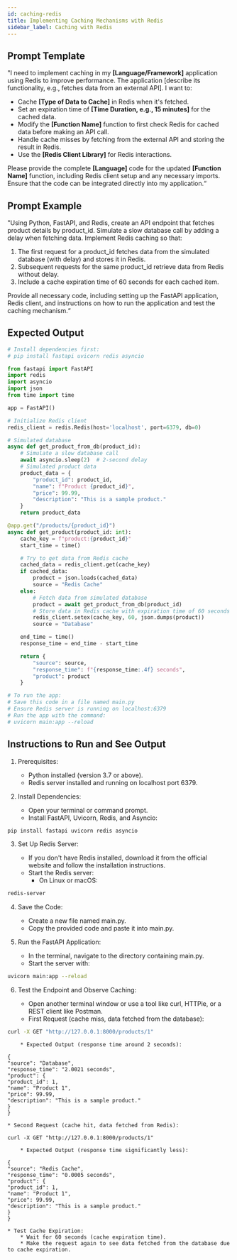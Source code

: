 ```yaml
---
id: caching-redis
title: Implementing Caching Mechanisms with Redis
sidebar_label: Caching with Redis
---
```

## Prompt Template

"I need to implement caching in my **[Language/Framework]** application using Redis to improve performance. The application [describe its functionality, e.g., fetches data from an external API]. I want to:

* Cache **[Type of Data to Cache]** in Redis when it's fetched.
* Set an expiration time of **[Time Duration, e.g., 15 minutes]** for the cached data.
* Modify the **[Function Name]** function to first check Redis for cached data before making an API call.
* Handle cache misses by fetching from the external API and storing the result in Redis.
* Use the **[Redis Client Library]** for Redis interactions.

Please provide the complete **[Language]** code for the updated **[Function Name]** function, including Redis client setup and any necessary imports. Ensure that the code can be integrated directly into my application.“

## Prompt Example

"Using Python, FastAPI, and Redis, create an API endpoint that fetches product details by product_id. Simulate a slow database call by adding a delay when fetching data. Implement Redis caching so that:

1. The first request for a product_id fetches data from the simulated database (with delay) and stores it in Redis.
2. Subsequent requests for the same product_id retrieve data from Redis without delay.
3. Include a cache expiration time of 60 seconds for each cached item.

Provide all necessary code, including setting up the FastAPI application, Redis client, and instructions on how to run the application and test the caching mechanism.“

## Expected Output

```python
# Install dependencies first:
# pip install fastapi uvicorn redis asyncio

from fastapi import FastAPI
import redis
import asyncio
import json
from time import time

app = FastAPI()

# Initialize Redis client
redis_client = redis.Redis(host='localhost', port=6379, db=0)

# Simulated database
async def get_product_from_db(product_id):
    # Simulate a slow database call
    await asyncio.sleep(2)  # 2-second delay
    # Simulated product data
    product_data = {
        "product_id": product_id,
        "name": f"Product {product_id}",
        "price": 99.99,
        "description": "This is a sample product."
    }
    return product_data

@app.get("/products/{product_id}")
async def get_product(product_id: int):
    cache_key = f"product:{product_id}"
    start_time = time()

    # Try to get data from Redis cache
    cached_data = redis_client.get(cache_key)
    if cached_data:
        product = json.loads(cached_data)
        source = "Redis Cache"
    else:
        # Fetch data from simulated database
        product = await get_product_from_db(product_id)
        # Store data in Redis cache with expiration time of 60 seconds
        redis_client.setex(cache_key, 60, json.dumps(product))
        source = "Database"

    end_time = time()
    response_time = end_time - start_time

    return {
        "source": source,
        "response_time": f"{response_time:.4f} seconds",
        "product": product
    }

# To run the app:
# Save this code in a file named main.py
# Ensure Redis server is running on localhost:6379
# Run the app with the command:
# uvicorn main:app --reload
```


## Instructions to Run and See Output

1. Prerequisites:

    * Python installed (version 3.7 or above).
    * Redis server installed and running on localhost port 6379.

2. Install Dependencies:

    * Open your terminal or command prompt.
    * Install FastAPI, Uvicorn, Redis, and Asyncio:

```bash
pip install fastapi uvicorn redis asyncio
```

3. Set Up Redis Server:

    * If you don't have Redis installed, download it from the official website and follow the installation instructions.
    * Start the Redis server:
        * On Linux or macOS:

```bash
redis-server
```

4. Save the Code:

    * Create a new file named main.py.
    * Copy the provided code and paste it into main.py.

5. Run the FastAPI Application:

    * In the terminal, navigate to the directory containing main.py.
    * Start the server with:


```bash
uvicorn main:app --reload
```

6. Test the Endpoint and Observe Caching:

    * Open another terminal window or use a tool like curl, HTTPie, or a REST client like Postman.
    * First Request (cache miss, data fetched from the database):


```bash
curl -X GET "http://127.0.0.1:8000/products/1"
```


        * Expected Output (response time around 2 seconds):

```
{
"source": "Database",
"response_time": "2.0021 seconds",
"product": {
"product_id": 1,
"name": "Product 1",
"price": 99.99,
"description": "This is a sample product."
}
}
```


    * Second Request (cache hit, data fetched from Redis):


```
curl -X GET "http://127.0.0.1:8000/products/1"
```

        * Expected Output (response time significantly less):


```
{
"source": "Redis Cache",
"response_time": "0.0005 seconds",
"product": {
"product_id": 1,
"name": "Product 1",
"price": 99.99,
"description": "This is a sample product."
}
}
```


    * Test Cache Expiration:
        * Wait for 60 seconds (cache expiration time).
        * Make the request again to see data fetched from the database due to cache expiration.


